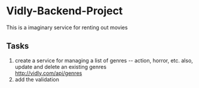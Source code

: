 # Vidly-Backend-Project

This is a imaginary service for renting out movies

## Tasks
1. create a service for managing a list of genres -- action, horror, etc.
also, update and delete  an existing genres<br>http://vidly.com/api/genres
2. add the validation
